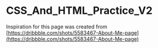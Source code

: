 # CSS_And_HTML_Practice_V2

Inspiration for this page was created from [https://dribbble.com/shots/5583467-About-Me-page](https://dribbble.com/shots/5583467-About-Me-page)